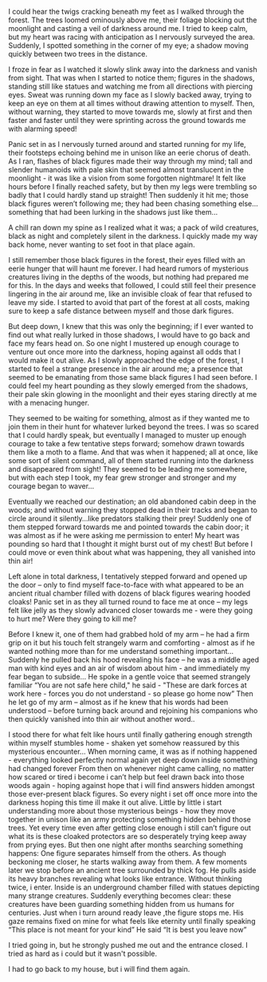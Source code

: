  I could hear the twigs cracking beneath my feet as I walked through the forest.
The trees loomed ominously above me, their foliage blocking out the moonlight and casting a veil of darkness around me.
I tried to keep calm, but my heart was racing with anticipation as I nervously surveyed the area.
Suddenly, I spotted something in the corner of my eye; a shadow moving quickly between two trees in the distance.


I froze in fear as I watched it slowly slink away into the darkness and vanish from sight.
That was when I started to notice them; figures in the shadows, standing still like statues and watching me from all directions with piercing eyes. 
 Sweat was running down my face as I slowly backed away, trying to keep an eye on them at all times without drawing attention to myself. 
Then, without warning, they started to move towards me, slowly at first and then faster and faster until they were sprinting across the ground towards me with alarming speed! 


 Panic set in as I nervously turned around and started running for my life, their footsteps echoing behind me in unison like an eerie chorus of death.
 As I ran, flashes of black figures made their way through my mind; tall and slender humanoids with pale skin that seemed almost translucent in the moonlight - it was like a vision from some forgotten nightmare! 
 It felt like hours before I finally reached safety, but by then my legs were trembling so badly that I could hardly stand up straight! 
 Then suddenly it hit me; those black figures weren’t following me; they had been chasing something else…something that had been lurking in the shadows just like them…


 A chill ran down my spine as I realized what it was; a pack of wild creatures, black as night and completely silent in the darkness. 
I quickly made my way back home, never wanting to set foot in that place again. 


 I still remember those black figures in the forest, their eyes filled with an eerie hunger that will haunt me forever. 
 I had heard rumors of mysterious creatures living in the depths of the woods, but nothing had prepared me for this.
 In the days and weeks that followed, I could still feel their presence lingering in the air around me, like an invisible cloak of fear that refused to leave my side. 
 I started to avoid that part of the forest at all costs, making sure to keep a safe distance between myself and those dark figures. 


 But deep down, I knew that this was only the beginning; if I ever wanted to find out what really lurked in those shadows, I would have to go back and face my fears head on. 
 So one night I mustered up enough courage to venture out once more into the darkness, hoping against all odds that I would make it out alive. 
 As I slowly approached the edge of the forest, I started to feel a strange presence in the air around me; a presence that seemed to be emanating from those same black figures I had seen before. 
 I could feel my heart pounding as they slowly emerged from the shadows, their pale skin glowing in the moonlight and their eyes staring directly at me with a menacing hunger.


 They seemed to be waiting for something, almost as if they wanted me to join them in their hunt for whatever lurked beyond the trees. 
 I was so scared that I could hardly speak, but eventually I managed to muster up enough courage to take a few tentative steps forward; somehow drawn towards them like a moth to a flame. 
 And that was when it happened; all at once, like some sort of silent command, all of them started running into the darkness and disappeared from sight! 
 They seemed to be leading me somewhere, but with each step I took, my fear grew stronger and stronger and my courage began to waver…


 Eventually we reached our destination; an old abandoned cabin deep in the woods; and without warning they stopped dead in their tracks and began to circle around it silently…like predators stalking their prey! 
 Suddenly one of them stepped forward towards me and pointed towards the cabin door; it was almost as if he were asking me permission to enter!
 My heart was pounding so hard that I thought it might burst out of my chest! But before I could move or even think about what was happening, they all vanished into thin air! 


 Left alone in total darkness, I tentatively stepped forward and opened up the door – only to find myself face-to-face with what appeared to be an ancient ritual chamber filled with dozens of black figures wearing hooded cloaks! 
 Panic set in as they all turned round to face me at once – my legs felt like jelly as they slowly advanced closer towards me - were they going to hurt me? Were they going to kill me? 


 Before I knew it, one of them had grabbed hold of my arm – he had a firm grip on it but his touch felt strangely warm and comforting - almost as if he wanted nothing more than for me understand something important…  Suddenly he pulled back his hood revealing his face – he was a middle aged man with kind eyes and an air of wisdom about him - and immediately my fear began to subside…  He spoke in a gentle voice that seemed strangely familiar “You are not safe here child," he said - "These are dark forces at work here - forces you do not understand - so please go home now”  Then he let go of my arm – almost as if he knew that his words had been understood – before turning back around and rejoining his companions who then quickly vanished into thin air without another word.. 


I stood there for what felt like hours until finally gathering enough strength within myself stumbles home - shaken yet somehow reassured by this mysterious encounter...  When morning came, it was as if nothing happened - everything looked perfectly normal again yet deep down inside something had changed forever  From then on whenever night came calling, no matter how scared or tired i become i can’t help but feel drawn back into those woods again - hoping against hope that i will find answers hidden amongst those ever-present black figures.  So every night i set off once more into the darkness hoping this time ill make it out alive.  Little by little i start understanding more about those mysterious beings - how they move together in unison like an army protecting something hidden behind those trees. Yet every time even after getting close enough i still can’t figure out what its is these cloaked protectors are so desperately trying keep away from prying eyes. But then one night after months searching something happens: One figure separates himself from the others. As though beckoning me closer, he starts walking away from them.  A few moments later we stop before an ancient tree surrounded by thick fog. He pulls aside its heavy branches revealing what looks like entrance. Without thinking twice, i enter. Inside is an underground chamber filled with statues depicting many strange creatures. Suddenly everything becomes clear: these creatures have been guarding something hidden from us humans for centuries. Just when i turn around ready leave ,the figure stops me. His gaze remains fixed on mine for what feels like eternity until finally speaking “This place is not meant for your kind” He said “It is best you leave now”

I tried going in, but he strongly pushed me out and the entrance closed. I tried as hard as i could but it wasn't possible.

I had to go back to my house, but i will find them again.